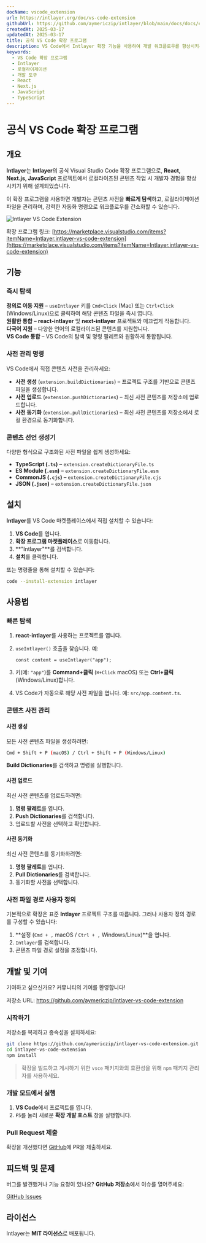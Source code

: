 ```yaml
---
docName: vscode_extension
url: https://intlayer.org/doc/vs-code-extension
githubUrl: https://github.com/aymericzip/intlayer/blob/main/docs/docs/en/vs_code_extension.md
createdAt: 2025-03-17
updatedAt: 2025-03-17
title: 공식 VS Code 확장 프로그램
description: VS Code에서 Intlayer 확장 기능을 사용하여 개발 워크플로우를 향상시키는 방법을 배웁니다. 지역화된 콘텐츠 간을 빠르게 탐색하고 사전을 효율적으로 관리하세요.
keywords:
  - VS Code 확장 프로그램
  - Intlayer
  - 로컬라이제이션
  - 개발 도구
  - React
  - Next.js
  - JavaScript
  - TypeScript
---
```


# 공식 VS Code 확장 프로그램

## 개요

**Intlayer**는 **Intlayer**의 공식 Visual Studio Code 확장 프로그램으로, **React, Next.js, JavaScript** 프로젝트에서 로컬라이즈된 콘텐츠 작업 시 개발자 경험을 향상시키기 위해 설계되었습니다.

이 확장 프로그램을 사용하면 개발자는 콘텐츠 사전을 **빠르게 탐색**하고, 로컬라이제이션 파일을 관리하며, 강력한 자동화 명령으로 워크플로우를 간소화할 수 있습니다.

![Intlayer VS Code Extension](https://github.com/aymericzip/intlayer/blob/main/docs/assets/vs_code_extension_demo.gif)

확장 프로그램 링크: [https://marketplace.visualstudio.com/items?itemName=Intlayer.intlayer-vs-code-extension](https://marketplace.visualstudio.com/items?itemName=Intlayer.intlayer-vs-code-extension)

## 기능

### 즉시 탐색

**정의로 이동 지원** – `useIntlayer` 키를 `Cmd+Click` (Mac) 또는 `Ctrl+Click` (Windows/Linux)으로 클릭하여 해당 콘텐츠 파일을 즉시 엽니다.  
**원활한 통합** – **react-intlayer** 및 **next-intlayer** 프로젝트와 매끄럽게 작동합니다.  
**다국어 지원** – 다양한 언어의 로컬라이즈된 콘텐츠를 지원합니다.  
**VS Code 통합** – VS Code의 탐색 및 명령 팔레트와 원활하게 통합됩니다.

### 사전 관리 명령

VS Code에서 직접 콘텐츠 사전을 관리하세요:

- **사전 생성** (`extension.buildDictionaries`) – 프로젝트 구조를 기반으로 콘텐츠 파일을 생성합니다.
- **사전 업로드** (`extension.pushDictionaries`) – 최신 사전 콘텐츠를 저장소에 업로드합니다.
- **사전 동기화** (`extension.pullDictionaries`) – 최신 사전 콘텐츠를 저장소에서 로컬 환경으로 동기화합니다.

### 콘텐츠 선언 생성기

다양한 형식으로 구조화된 사전 파일을 쉽게 생성하세요:

- **TypeScript (`.ts`)** – `extension.createDictionaryFile.ts`
- **ES Module (`.esm`)** – `extension.createDictionaryFile.esm`
- **CommonJS (`.cjs`)** – `extension.createDictionaryFile.cjs`
- **JSON (`.json`)** – `extension.createDictionaryFile.json`

## 설치

**Intlayer**를 VS Code 마켓플레이스에서 직접 설치할 수 있습니다:

1. **VS Code**를 엽니다.
2. **확장 프로그램 마켓플레이스**로 이동합니다.
3. **"Intlayer"**를 검색합니다.
4. **설치**를 클릭합니다.

또는 명령줄을 통해 설치할 수 있습니다:

```sh
code --install-extension intlayer
```

## 사용법

### 빠른 탐색

1. **react-intlayer**를 사용하는 프로젝트를 엽니다.
2. `useIntlayer()` 호출을 찾습니다. 예:

   ```tsx
   const content = useIntlayer("app");
   ```

3. 키(예: `"app"`)를 **Command+클릭** (`⌘+Click` macOS) 또는 **Ctrl+클릭** (Windows/Linux)합니다.
4. VS Code가 자동으로 해당 사전 파일을 엽니다. 예: `src/app.content.ts`.

### 콘텐츠 사전 관리

#### 사전 생성

모든 사전 콘텐츠 파일을 생성하려면:

```sh
Cmd + Shift + P (macOS) / Ctrl + Shift + P (Windows/Linux)
```

**Build Dictionaries**를 검색하고 명령을 실행합니다.

#### 사전 업로드

최신 사전 콘텐츠를 업로드하려면:

1. **명령 팔레트**를 엽니다.
2. **Push Dictionaries**를 검색합니다.
3. 업로드할 사전을 선택하고 확인합니다.

#### 사전 동기화

최신 사전 콘텐츠를 동기화하려면:

1. **명령 팔레트**를 엽니다.
2. **Pull Dictionaries**를 검색합니다.
3. 동기화할 사전을 선택합니다.

### 사전 파일 경로 사용자 정의

기본적으로 확장은 표준 **Intlayer** 프로젝트 구조를 따릅니다. 그러나 사용자 정의 경로를 구성할 수 있습니다:

1. **설정 (`Cmd + ,` macOS / `Ctrl + ,` Windows/Linux)**을 엽니다.
2. `Intlayer`를 검색합니다.
3. 콘텐츠 파일 경로 설정을 조정합니다.

## 개발 및 기여

기여하고 싶으신가요? 커뮤니티의 기여를 환영합니다!

저장소 URL: https://github.com/aymericzip/intlayer-vs-code-extension

### 시작하기

저장소를 복제하고 종속성을 설치하세요:

```sh
git clone https://github.com/aymericzip/intlayer-vs-code-extension.git
cd intlayer-vs-code-extension
npm install
```

> 확장을 빌드하고 게시하기 위한 `vsce` 패키지와의 호환성을 위해 `npm` 패키지 관리자를 사용하세요.

### 개발 모드에서 실행

1. **VS Code**에서 프로젝트를 엽니다.
2. `F5`를 눌러 새로운 **확장 개발 호스트** 창을 실행합니다.

### Pull Request 제출

확장을 개선했다면 [GitHub](https://github.com/aymericzip/intlayer-vs-code-extension)에 PR을 제출하세요.

## 피드백 및 문제

버그를 발견했거나 기능 요청이 있나요? **GitHub 저장소**에서 이슈를 열어주세요:

[GitHub Issues](https://github.com/aymericzip/intlayer-vs-code-extension/issues)

## 라이선스

Intlayer는 **MIT 라이선스**로 배포됩니다.

